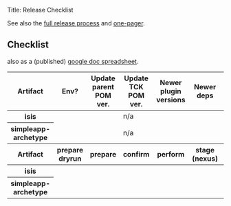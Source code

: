 Title: Release Checklist

[//]: # (content copied to _user-guide_xxx)

See also the [full release process](release-process.html) and [one-pager](release-process-one-pager.html).

## Checklist

also as a (published) <a href="https://docs.google.com/a/haywood-associates.co.uk/spreadsheet/pub?key=0Ahw-_f4BrwqAdGpJNzY4T1I1dmRFcTJtcTdmcjVVLXc&single=true&gid=2&output=html">google doc spreadsheet</a>.

<table class="table table-bordered table-striped table-condensed table-hover">
    <thead>
        <tr>
            <th>Artifact</th>
            <th>Env?</th>
            <th>Update parent POM ver.</th>
            <th>Update TCK POM ver.</th>
            <th>Newer plugin versions</th>
            <th>Newer deps</th>
            <th>Formatting</th>
            <th>License headers (RAT)</th>
            <th>License check</th>
            <th>Recreate archetype</th>
            <th>Commit changes</th>
        </tr>
    </thead>
    <tbody>
        <tr>
            <th>isis</th>
            <td>&nbsp;</td>
            <td>&nbsp;</td>
            <td>n/a</td>
            <td>&nbsp;</td>
            <td>&nbsp;</td>
            <td>&nbsp;</td>
            <td>&nbsp;</td>
            <td>&nbsp;</td>
            <td>n/a</td>
            <td>&nbsp;</td>
        </tr>
<!--        
        <tr>
            <th>isis-viewer-wicket</th>
            <td>&nbsp;</td>
            <td>&nbsp;</td>
            <td>&nbsp;</td>
            <td>&nbsp;</td>
            <td>&nbsp;</td>
            <td>&nbsp;</td>
            <td>&nbsp;</td>
            <td>&nbsp;</td>
            <td>n/a</td>
            <td>&nbsp;</td>
        </tr>
-->        
        <tr>
            <th>simpleapp-archetype</th>
            <td>&nbsp;</td>
            <td>&nbsp;</td>
            <td>n/a</td>
            <td>&nbsp;</td>
            <td>&nbsp;</td>
            <td>&nbsp;</td>
            <td>&nbsp;</td>
            <td>&nbsp;</td>
            <td>&nbsp;</td>
            <td>&nbsp;</td>
        </tr>
    </tbody>
    <thead>
        <tr>
            <th>Artifact</th>
            <th>prepare dryrun</th>
            <th>prepare</th>
            <th>confirm</th>
            <th>perform</th>
            <th>stage (nexus)</th>
            <th>git push</th>
        </tr>
    </thead>
    <tbody>
        <tr>
            <th>isis</th>
            <td>&nbsp;</td>
            <td>&nbsp;</td>
            <td>&nbsp;</td>
            <td>&nbsp;</td>
            <td>&nbsp;</td>
            <td>&nbsp;</td>
        </tr>
<!--
        <tr>
            <th>isis-viewer-wicket</th>
            <td>&nbsp;</td>
            <td>&nbsp;</td>
            <td>&nbsp;</td>
            <td>&nbsp;</td>
            <td>&nbsp;</td>
            <td>&nbsp;</td>
        </tr>
-->
        <tr>
            <th>simpleapp-archetype</th>
            <td>&nbsp;</td>
            <td>&nbsp;</td>
            <td>&nbsp;</td>
            <td>&nbsp;</td>
            <td>&nbsp;</td>
            <td>&nbsp;</td>
        </tr>
    </tbody>
</table>

